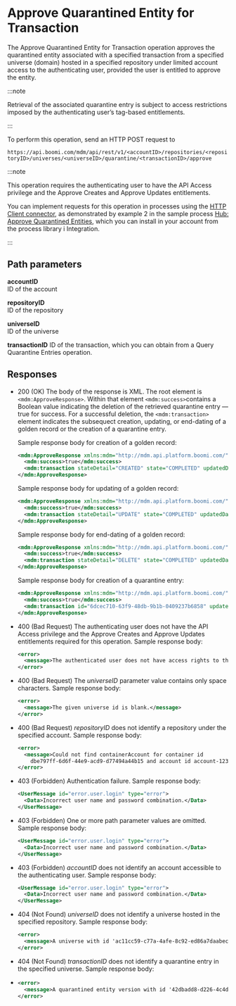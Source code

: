 # Approve Quarantined Entity for Transaction 

<head>
  <meta name="guidename" content="DataHub"/>
  <meta name="context" content="GUID-300dcc24-ca6b-4922-bbd3-b0a815be7cb7"/>
</head>


The Approve Quarantined Entity for Transaction operation approves the quarantined entity associated with a specified transaction from a specified universe \(domain\) hosted in a specified repository under limited account access to the authenticating user, provided the user is entitled to approve the entity.

:::note

Retrieval of the associated quarantine entry is subject to access restrictions imposed by the authenticating user’s tag-based entitlements.

:::

To perform this operation, send an HTTP POST request to

`https://api.boomi.com/mdm/api/rest/v1/<accountID>/repositories/<repositoryID>/universes/<universeID>/quarantine/<transactionID>/approve`

:::note

This operation requires the authenticating user to have the API Access privilege and the Approve Creates and Approve Updates entitlements.

You can implement requests for this operation in processes using the [HTTP Client connector](/docs/Atomsphere/Integration/Connectors/r-atm-HTTP_Client_connector_d64af80e-febe-4cd2-89ad-e3d0fc53c502.md), as demonstrated by example 2 in the sample process [ Hub: Approve Quarantined Entities](/docs/Atomsphere/Master%20Data%20Hub/REST%20APIs/r-mdm-Approve_Quarantined_Entity_for_Transaction_300dcc24-ca6b-4922-bbd3-b0a815be7cb7.md), which you can install in your account from the process library i Integration.

:::

## Path parameters 

**accountID**  
ID of the account

**repositoryID**  
ID of the repository

**universeID**  
ID of the universe

**transactionID**
ID of the transaction, which you can obtain from a Query Quarantine Entries operation.


## Responses 

-   200 \(OK\) The body of the response is XML. The root element is `<mdm:ApproveResponse>`. Within that element `<mdm:success>`contains a Boolean value indicating the deletion of the retrieved quarantine entry — true for success. For a successful deletion, the `<mdm:transaction>` element indicates the subsequect creation, updating, or end-dating of a golden record or the creation of a quarantine entry.

    Sample response body for creation of a golden record:

    ```xml
    <mdm:ApproveResponse xmlns:mdm="http://mdm.api.platform.boomi.com/" xmlns:xsi="http://www.w3.org/2001/XMLSchema-instance">
      <mdm:success>true</mdm:success>
      <mdm:transaction stateDetail="CREATED" state="COMPLETED" updatedDate="2016-12-13T14:51:39.201Z" id="39cf510e-460b-4857-b615-70b63844e84e"/>
    </mdm:ApproveResponse>
    ```

    Sample response body for updating of a golden record:

    ```xml
    <mdm:ApproveResponse xmlns:mdm="http://mdm.api.platform.boomi.com/" xmlns:xsi="http://www.w3.org/2001/XMLSchema-instance">
      <mdm:success>true</mdm:success>
      <mdm:transaction stateDetail="UPDATE" state="COMPLETED" updatedDate="2017-02-03T04:15:24.819Z" id="85c6b81f-71a4-46d5-879a-08db316479f9"/>
    </mdm:ApproveResponse>
    ```

    Sample response body for end-dating of a golden record:

    ```xml
    <mdm:ApproveResponse xmlns:mdm="http://mdm.api.platform.boomi.com/" xmlns:xsi="http://www.w3.org/2001/XMLSchema-instance">
      <mdm:success>true</mdm:success>
      <mdm:transaction stateDetail="DELETE" state="COMPLETED" updatedDate="2017-02-03T04:15:24.819Z" id="85c6b81f-71a4-46d5-879a-08db316479f9"/>
    </mdm:ApproveResponse>
    ```

    Sample response body for creation of a quarantine entry:

    ```xml
    <mdm:ApproveResponse xmlns:mdm="http://mdm.api.platform.boomi.com/" xmlns:xsi="http://www.w3.org/2001/XMLSchema-instance">
      <mdm:success>true</mdm:success>
      <mdm:transaction id="6dcec710-63f9-48db-9b1b-0409237b6858" updatedDate="2016-12-08T18:39:25.178Z" state="QUARANTINED" stateDetail="INCORPORATE_ERROR"/>
    </mdm:ApproveResponse>
    ```

- 400 (Bad Request) The authenticating user does not have the API Access privilege and the Approve Creates and Approve Updates entitlements required for this operation. Sample response body:

    ```xml
    <error>
      <message>The authenticated user does not have access rights to this functionality</message>
    </error>
    ```

- 400 (Bad Request) The *universeID* parameter value contains only space characters. Sample response body:

    ```xml
    <error>
      <message>The given universe id is blank.</message>
    </error> 
    ```

- 400 (Bad Request) *repositoryID* does not identify a repository under the specified account. Sample response body:

    ```xml
    <error>
      <message>Could not find containerAccount for container id 
        dbe797ff-6d6f-44e9-acd9-d77494a44b15 and account id account-123456</message>
    </error>
    ```

- 403 (Forbidden) Authentication failure. Sample response body:

    ```xml
    <UserMessage id="error.user.login" type="error">
      <Data>Incorrect user name and password combination.</Data>
    </UserMessage>
    ```

- 403 (Forbidden) One or more path parameter values are omitted. Sample response body:

    ```xml
    <UserMessage id="error.user.login" type="error">
      <Data>Incorrect user name and password combination.</Data>
    </UserMessage>
    ```

- 403 (Forbidden) *accountID* does not identify an account accessible to the authenticating user. Sample response body:

    ```xml
    <UserMessage id="error.user.login" type="error">
      <Data>Incorrect user name and password combination.</Data>
    </UserMessage>
    ```

- 404 (Not Found) *universeID* does not identify a universe hosted in the specified repository. Sample response body:

    ```xml
    <error>
      <message>A universe with id 'ac11cc59-c77a-4afe-8c92-ed86a7daabec' does not exist.</message>
    </error>
    ```

- 404 (Not Found) *transactionID* does not identify a quarantine entry in the specified universe. Sample response body:
- 
    ```xml
    <error>
      <message>A quarantined entity version with id '42dbadd8-d226-4c4d-abe3-1dae8636e77a' does not exist.</message>
    </error>
    ```
    